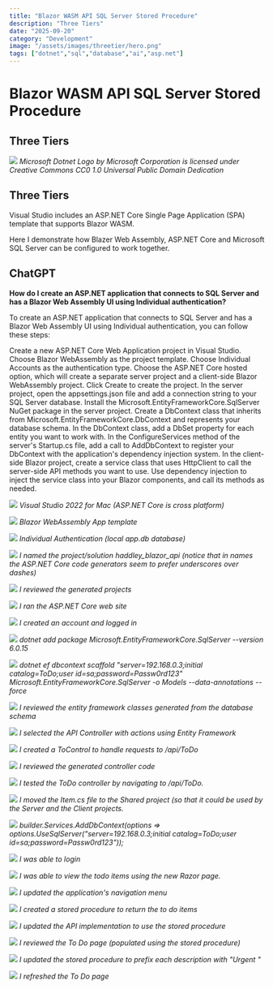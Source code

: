 ```yaml
---
title: "Blazor WASM API SQL Server Stored Procedure"
description: "Three Tiers"
date: "2025-09-20"
category: "Development"
image: "/assets/images/threetier/hero.png"
tags: ["dotnet","sql","database","ai","asp.net"]
---
```


# Blazor WASM API SQL Server Stored Procedure

## Three Tiers

![](/assets/images/threetier/net-logo.svg)
*Microsoft Dotnet Logo by Microsoft Corporation is licensed under Creative Commons CC0 1.0 Universal Public Domain Dedication*


## Three Tiers

Visual Studio includes an ASP.NET Core Single Page Application (SPA) template that supports Blazor WASM.

Here I demonstrate how Blazer Web Assembly, ASP.NET Core and Microsoft SQL Server can be configured to work together.


## ChatGPT

**How do I create an ASP.NET application that connects to SQL Server and has a Blazor Web Assembly UI using Individual authentication?**

To create an ASP.NET application that connects to SQL Server and has a Blazor Web Assembly UI using Individual authentication, you can follow these steps:

Create a new ASP.NET Core Web Application project in Visual Studio.
Choose Blazor WebAssembly as the project template.
Choose Individual Accounts as the authentication type.
Choose the ASP.NET Core hosted option, which will create a separate server project and a client-side Blazor WebAssembly project.
Click Create to create the project.
In the server project, open the appsettings.json file and add a connection string to your SQL Server database.
Install the Microsoft.EntityFrameworkCore.SqlServer NuGet package in the server project.
Create a DbContext class that inherits from Microsoft.EntityFrameworkCore.DbContext and represents your database schema.
In the DbContext class, add a DbSet property for each entity you want to work with.
In the ConfigureServices method of the server's Startup.cs file, add a call to AddDbContext to register your DbContext with the application's dependency injection system.
In the client-side Blazor project, create a service class that uses HttpClient to call the server-side API methods you want to use.
Use dependency injection to inject the service class into your Blazor components, and call its methods as needed.

![](/assets/images/threetier/screen-shot-2023-03-25-at-3.33.18-pm-1430x872.png)
*Visual Studio 2022 for Mac (ASP.NET Core is cross platform)*

![](/assets/images/threetier/screen-shot-2023-03-25-at-3.33.48-pm-1536x1086.png)
*Blazor WebAssembly App template*

![](/assets/images/threetier/screen-shot-2023-03-25-at-3.34.12-pm-1536x1090.png)
*Individual Authentication (local app.db database)*

![](/assets/images/threetier/screen-shot-2023-03-25-at-3.34.35-pm-1536x1085.png)
*I named the project/solution haddley_blazor_api (notice that in names the ASP.NET Core code generators seem to prefer underscores over dashes)*

![](/assets/images/threetier/screen-shot-2023-03-25-at-3.35.13-pm-1536x841.png)
*I reviewed the generated projects*

![](/assets/images/threetier/screen-shot-2023-03-25-at-3.35.48-pm-1536x926.png)
*I ran the ASP.NET Core web site*

![](/assets/images/threetier/screen-shot-2023-03-25-at-3.35.58-pm-1536x926.png)
*I created an account and logged in*

![](/assets/images/threetier/screen-shot-2023-03-25-at-3.37.36-pm-1536x328.png)
*dotnet add package Microsoft.EntityFrameworkCore.SqlServer --version 6.0.15*

![](/assets/images/threetier/screen-shot-2023-03-25-at-3.48.59-pm-1536x230.png)
*dotnet ef dbcontext scaffold "server=192.168.0.3;initial catalog=ToDo;user id=sa;password=Passw0rd123" Microsoft.EntityFrameworkCore.SqlServer -o Models --data-annotations --force*

![](/assets/images/threetier/screen-shot-2023-03-25-at-3.49.13-pm-1536x492.png)
*I reviewed the entity framework classes generated from the database schema*

![](/assets/images/threetier/screen-shot-2023-03-25-at-3.55.33-pm-1536x956.png)
*I selected the API Controller with actions using Entity Framework*

![](/assets/images/threetier/screen-shot-2023-03-25-at-3.55.58-pm-1484x706.png)
*I created a ToControl to handle requests to /api/ToDo*

![](/assets/images/threetier/screen-shot-2023-03-25-at-3.59.20-pm-1536x790.png)
*I reviewed the generated controller code*

![](/assets/images/threetier/screen-shot-2023-03-25-at-4.00.31-pm-1536x287.png)
*I tested the ToDo controller by navigating to /api/ToDo.*

![](/assets/images/threetier/screen-shot-2023-03-25-at-4.03.07-pm-630x238.png)
*I moved the Item.cs file to the Shared project (so that it could be used by the Server and the Client projects.*

![](/assets/images/threetier/screen-shot-2023-03-25-at-5.33.26-pm-1536x649.png)
*builder.Services.AddDbContext(options => options.UseSqlServer("server=192.168.0.3;initial catalog=ToDo;user id=sa;password=Passw0rd123"));*

![](/assets/images/threetier/screen-shot-2023-03-25-at-4.17.07-pm-1536x593.png)
*I was able to login*

![](/assets/images/threetier/screen-shot-2023-03-25-at-4.17.27-pm-1536x384.png)
*I was able to view the todo items using the new Razor page.*

![](/assets/images/threetier/screen-shot-2023-03-25-at-4.18.52-pm-1536x268.png)
*I updated the application's navigation menu*

![](/assets/images/threetier/screen-shot-2023-03-25-at-5.36.49-pm-1536x482.png)
*I created a stored procedure to return the to do items*

![](/assets/images/threetier/screen-shot-2023-03-25-at-4.45.22-pm-1536x278.png)
*I updated the API implementation to use the stored procedure*

![](/assets/images/threetier/screen-shot-2023-03-25-at-4.45.49-pm-1536x348.png)
*I reviewed the To Do page (populated using the stored procedure)*

![](/assets/images/threetier/screen-shot-2023-03-25-at-4.53.15-pm-1536x670.png)
*I updated the stored procedure to prefix each description with "Urgent "*

![](/assets/images/threetier/screen-shot-2023-03-25-at-4.53.26-pm-1536x503.png)
*I refreshed the To Do page*
